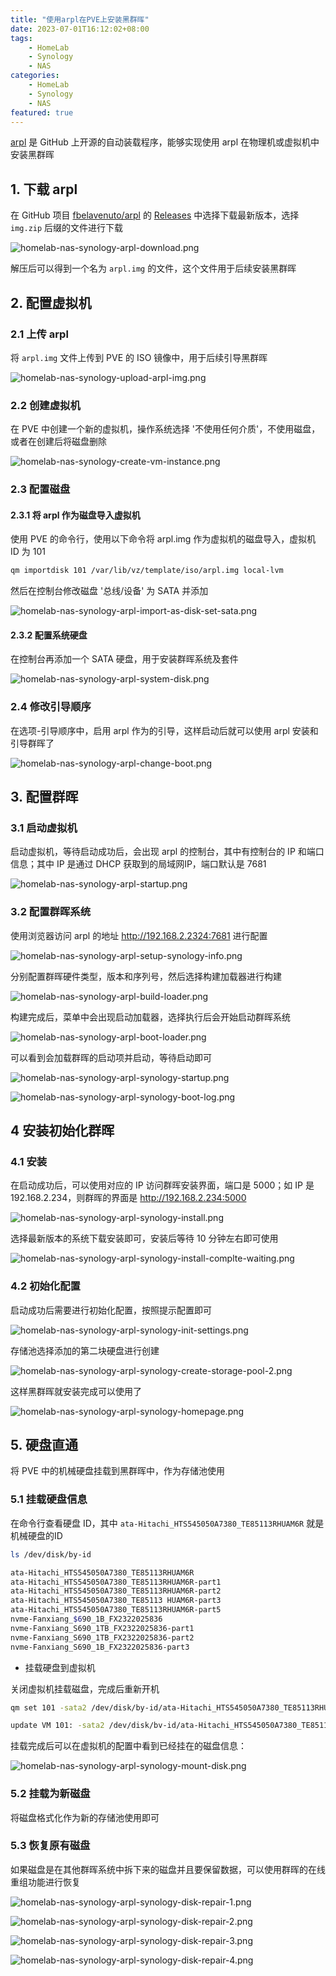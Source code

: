 ```yaml
---
title: "使用arpl在PVE上安装黑群晖"
date: 2023-07-01T16:12:02+08:00
tags:
    - HomeLab
    - Synology
    - NAS
categories: 
    - HomeLab
    - Synology   
    - NAS   
featured: true
---
```


[arpl](https://github.com/fbelavenuto/arpl)  是 GitHub 上开源的自动装载程序，能够实现使用 arpl 在物理机或虚拟机中安装黑群晖

## 1. 下载 arpl 

在 GitHub 项目 [fbelavenuto/arpl](https://github.com/fbelavenuto/arpl) 的 [Releases](https://github.com/fbelavenuto/arpl/releases) 中选择下载最新版本，选择 `img.zip` 后缀的文件进行下载

![homelab-nas-synology-arpl-download.png](https://hellowoodes.oss-cn-beijing.aliyuncs.com/picture/homelab-nas-synology-arpl-download.png)

解压后可以得到一个名为 `arpl.img` 的文件，这个文件用于后续安装黑群晖

## 2. 配置虚拟机

### 2.1 上传 arpl 

将 `arpl.img` 文件上传到 PVE 的 ISO 镜像中，用于后续引导黑群晖

![homelab-nas-synology-upload-arpl-img.png](https://hellowoodes.oss-cn-beijing.aliyuncs.com/picture/homelab-nas-synology-upload-arpl-img.png)


### 2.2 创建虚拟机

在 PVE 中创建一个新的虚拟机，操作系统选择 '不使用任何介质'，不使用磁盘，或者在创建后将磁盘删除

![homelab-nas-synology-create-vm-instance.png](https://hellowoodes.oss-cn-beijing.aliyuncs.com/picture/homelab-nas-synology-create-vm-instance.png)


### 2.3 配置磁盘

#### 2.3.1 将 arpl 作为磁盘导入虚拟机

使用 PVE 的命令行，使用以下命令将 arpl.img 作为虚拟机的磁盘导入，虚拟机 ID 为 101

```bash
qm importdisk 101 /var/lib/vz/template/iso/arpl.img local-lvm
```

然后在控制台修改磁盘 '总线/设备' 为 SATA 并添加

![homelab-nas-synology-arpl-import-as-disk-set-sata.png](https://hellowoodes.oss-cn-beijing.aliyuncs.com/picture/homelab-nas-synology-arpl-import-as-disk-set-sata.png)


#### 2.3.2 配置系统硬盘

在控制台再添加一个 SATA 硬盘，用于安装群晖系统及套件

![homelab-nas-synology-arpl-system-disk.png](https://hellowoodes.oss-cn-beijing.aliyuncs.com/picture/homelab-nas-synology-arpl-system-disk.png)


### 2.4 修改引导顺序

在选项-引导顺序中，启用 arpl 作为的引导，这样启动后就可以使用 arpl 安装和引导群晖了

![homelab-nas-synology-arpl-change-boot.png](https://hellowoodes.oss-cn-beijing.aliyuncs.com/picture/homelab-nas-synology-arpl-change-boot.png)


## 3. 配置群晖

### 3.1 启动虚拟机

启动虚拟机，等待启动成功后，会出现 arpl 的控制台，其中有控制台的 IP 和端口信息；其中 IP 是通过 DHCP 获取到的局域网IP，端口默认是 7681

![homelab-nas-synology-arpl-startup.png](https://hellowoodes.oss-cn-beijing.aliyuncs.com/picture/homelab-nas-synology-arpl-startup.png)


### 3.2 配置群晖系统

使用浏览器访问 arpl 的地址 http://192.168.2.2324:7681 进行配置

![homelab-nas-synology-arpl-setup-synology-info.png](https://hellowoodes.oss-cn-beijing.aliyuncs.com/picture/homelab-nas-synology-arpl-setup-synology-info.png)

分别配置群晖硬件类型，版本和序列号，然后选择构建加载器进行构建

![homelab-nas-synology-arpl-build-loader.png](https://hellowoodes.oss-cn-beijing.aliyuncs.com/picture/homelab-nas-synology-arpl-build-loader.png)

构建完成后，菜单中会出现启动加载器，选择执行后会开始启动群晖系统

![homelab-nas-synology-arpl-boot-loader.png](https://hellowoodes.oss-cn-beijing.aliyuncs.com/picture/homelab-nas-synology-arpl-boot-loader.png)

可以看到会加载群晖的启动项并启动，等待启动即可

![homelab-nas-synology-arpl-synology-startup.png](https://hellowoodes.oss-cn-beijing.aliyuncs.com/picture/homelab-nas-synology-arpl-synology-startup.png)

![homelab-nas-synology-arpl-synology-boot-log.png](https://hellowoodes.oss-cn-beijing.aliyuncs.com/picture/homelab-nas-synology-arpl-synology-boot-log.png)


## 4 安装初始化群晖

### 4.1 安装

在启动成功后，可以使用对应的 IP 访问群晖安装界面，端口是 5000；如 IP 是 192.168.2.234，则群晖的界面是 http://192.168.2.234:5000

![homelab-nas-synology-arpl-synology-install.png](https://hellowoodes.oss-cn-beijing.aliyuncs.com/picture/homelab-nas-synology-arpl-synology-install.png)

选择最新版本的系统下载安装即可，安装后等待 10 分钟左右即可使用

![homelab-nas-synology-arpl-synology-install-complte-waiting.png](https://hellowoodes.oss-cn-beijing.aliyuncs.com/picture/homelab-nas-synology-arpl-synology-install-complte-waiting.png)


### 4.2 初始化配置 

启动成功后需要进行初始化配置，按照提示配置即可

![homelab-nas-synology-arpl-synology-init-settings.png](https://hellowoodes.oss-cn-beijing.aliyuncs.com/picture/homelab-nas-synology-arpl-synology-init-settings.png)

存储池选择添加的第二块硬盘进行创建

![homelab-nas-synology-arpl-synology-create-storage-pool-2.png](https://hellowoodes.oss-cn-beijing.aliyuncs.com/picture/homelab-nas-synology-arpl-synology-create-storage-pool-2.png)

这样黑群晖就安装完成可以使用了

![homelab-nas-synology-arpl-synology-homepage.png](https://hellowoodes.oss-cn-beijing.aliyuncs.com/picture/homelab-nas-synology-arpl-synology-homepage.png)

## 5. 硬盘直通

将 PVE 中的机械硬盘挂载到黑群晖中，作为存储池使用

### 5.1 挂载硬盘信息

在命令行查看硬盘 ID，其中  `ata-Hitachi_HTS545050A7380_TE85113RHUAM6R` 就是机械硬盘的ID

```bash
ls /dev/disk/by-id

ata-Hitachi_HTS545050A7380_TE85113RHUAM6R 
ata-Hitachi_HTS545050A7380_TE85113RHUAM6R-part1
ata-Hitachi_HTS545050A7380_TE85113RHUAM6R-part2
ata-Hitachi_HTS545050A7380_TE85113 HUAM6R-part3
ata-Hitachi_HTS545050A7380_TE85113RHUAM6R-part5
nvme-Fanxiang_$690_1B_FX2322025836
nvme-Fanxiang_S690_1TB_FX2322025836-part1
nvme-Fanxiang_S690_1TB_FX2322025836-part2
nvme-Fanxiang_S690_1B_FX2322025836-part3
```

- 挂载硬盘到虚拟机

关闭虚拟机挂载磁盘，完成后重新开机

```bash
qm set 101 -sata2 /dev/disk/by-id/ata-Hitachi_HTS545050A7380_TE85113RHUAM6R 

update VM 101: -sata2 /dev/disk/bv-id/ata-Hitachi_HTS545050A7380_TE85113RHUAM6R 
```

挂载完成后可以在虚拟机的配置中看到已经挂在的磁盘信息：

![homelab-nas-synology-arpl-synology-mount-disk.png](https://hellowoodes.oss-cn-beijing.aliyuncs.com/picture/homelab-nas-synology-arpl-synology-mount-disk.png)


### 5.2 挂载为新磁盘

将磁盘格式化作为新的存储池使用即可

### 5.3 恢复原有磁盘

如果磁盘是在其他群晖系统中拆下来的磁盘并且要保留数据，可以使用群晖的在线重组功能进行恢复

![homelab-nas-synology-arpl-synology-disk-repair-1.png](https://hellowoodes.oss-cn-beijing.aliyuncs.com/picture/homelab-nas-synology-arpl-synology-disk-repair-1.png)

![homelab-nas-synology-arpl-synology-disk-repair-2.png](https://hellowoodes.oss-cn-beijing.aliyuncs.com/picture/homelab-nas-synology-arpl-synology-disk-repair-2.png)

![homelab-nas-synology-arpl-synology-disk-repair-3.png](https://hellowoodes.oss-cn-beijing.aliyuncs.com/picture/homelab-nas-synology-arpl-synology-disk-repair-3.png)

![homelab-nas-synology-arpl-synology-disk-repair-4.png](https://hellowoodes.oss-cn-beijing.aliyuncs.com/picture/homelab-nas-synology-arpl-synology-disk-repair-4.png)